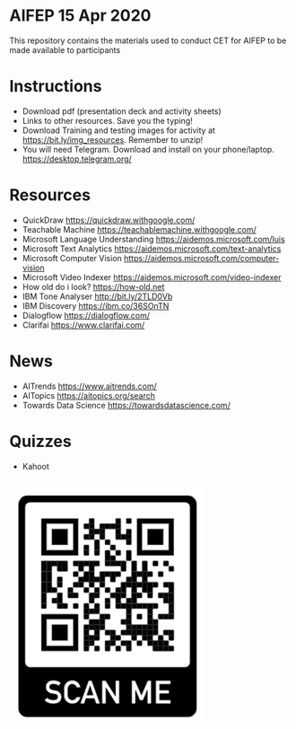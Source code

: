 # AIFEP 15 Apr 2020
This repository contains the materials used to conduct CET for AIFEP to be made available to participants 

# Instructions
* Download pdf (presentation deck and activity sheets)
* Links to other resources. Save you the typing!
* Download Training and testing images for activity at https://bit.ly/img_resources. Remember to unzip!
* You will need Telegram. Download and install on your phone/laptop. https://desktop.telegram.org/

# Resources
* QuickDraw https://quickdraw.withgoogle.com/
* Teachable Machine https://teachablemachine.withgoogle.com/
* Microsoft Language Understanding https://aidemos.microsoft.com/luis
* Microsoft Text Analytics https://aidemos.microsoft.com/text-analytics
* Microsoft Computer Vision https://aidemos.microsoft.com/computer-vision
* Microsoft Video Indexer https://aidemos.microsoft.com/video-indexer
* How old do i look? https://how-old.net
* IBM Tone Analyser http://bit.ly/2TLD0Vb
* IBM Discovery https://ibm.co/36SOnTN
* Dialogflow https://dialogflow.com/
* Clarifai https://www.clarifai.com/

# News
* AITrends https://www.aitrends.com/
* AITopics https://aitopics.org/search
* Towards Data Science https://towardsdatascience.com/

# Quizzes
* Kahoot
## ![GitHub Logo](./kahoot.png)
